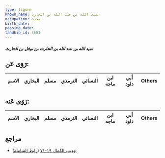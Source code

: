 ```yaml
---
type: figure
known_name: عبيد الله بن عبد الله بن الحارث
occupation: محدث
birth_date:
passing_date:
tahdhib_id: 3651
---
```

##### عبيد الله بن عبد الله بن الحارث بن نوفل بن الحارث

## رَوَى عَن:
| الاسم | البخاري | مسلم | الترمذي | النسائي | ابن ماجه | أبي داود | Others |
| ----- | ------- | ---- | ------- | ------- | -------- | -------- | ------ |
## رَوَى عَنه:
| الاسم | البخاري | مسلم | الترمذي | النسائي | ابن ماجه | أبي داود | Others |
| ----- | ------- | ---- | ------- | ------- | -------- | -------- | ------ |
## مراجع
- [تهذيب الكمال ١٩-٧١](obsidian://open?vault=Tahdhib-al-Kamal&file=Figures/٣٦٥١-عبيد%20الله%20بن%20عبد%20الله%20بن%20الحارث%20بن%20نوفل%20بن%20الحارث) ([رابط الشاملة](https://shamela.ws/book/3722/9645))